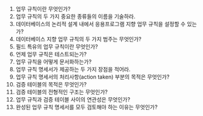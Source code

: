 1. 업무 규칙이란 무엇인가?
1. 업무 규칙의 두 가지 중요한 종류들의 이름을 기술하라.
1. 데이터베이스의 논리적 설계 내에서 응용프로그램 지향 업무 규칙을 설정할 수 있는가?
1. 데이터베이스 지향 업무 규칙의 두 가지 범주는 무엇인가?
1. 필드 특유의 업무 규칙이란 무엇인가?
1. 언제 업무 규칙은 테스트되는가?
1. 업무 규칙을 어떻게 문서화하는가?
1. 업무 규칙 명세서가 제공하는 두 가지 장점을 적어라.
1. 업무 규칙 명세서의 처리사항(action taken) 부분의 목적은 무엇인가?
1. 검증 테이블의 목적은 무엇인가?
1. 검증 테이블의 전형적인 구조는 무엇인가?
1. 업무 규칙과 검증 테이블 사이의 연관성은 무엇인가?
1. 완성된 업무 규칙 명세서를 모두 검토해야 하는 이유는 무엇인가?
